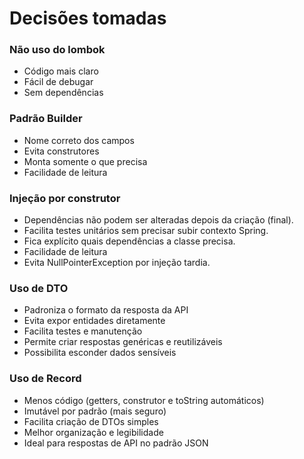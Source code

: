# Decisões tomadas

### Não uso do lombok

* Código mais claro
* Fácil de debugar
* Sem dependências

### Padrão Builder

* Nome correto dos campos
* Evita construtores
* Monta somente o que precisa
* Facilidade de leitura

### Injeção por construtor

* Dependências não podem ser alteradas depois da criação (final).
* Facilita testes unitários sem precisar subir contexto Spring.
* Fica explícito quais dependências a classe precisa.
* Facilidade de leitura
* Evita NullPointerException por injeção tardia.

### Uso de DTO

* Padroniza o formato da resposta da API
* Evita expor entidades diretamente
* Facilita testes e manutenção
* Permite criar respostas genéricas e reutilizáveis
* Possibilita esconder dados sensíveis

### Uso de Record

* Menos código (getters, construtor e toString automáticos)
* Imutável por padrão (mais seguro)
* Facilita criação de DTOs simples
* Melhor organização e legibilidade
* Ideal para respostas de API no padrão JSON

